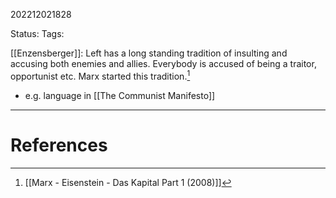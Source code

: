 202212021828

Status: 
Tags: 

[[Enzensberger]]: Left has a long standing tradition of insulting and accusing both enemies and allies. Everybody is accused of being a traitor, opportunist etc. Marx started this tradition.[^1]
- e.g. language in [[The Communist Manifesto]]



---
# References

[^1]: [[Marx - Eisenstein - Das Kapital Part 1 (2008)]]
